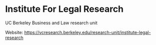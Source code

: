 # Institute For Legal Research
UC Berkeley Business and Law research unit

Website: https://vcresearch.berkeley.edu/research-unit/institute-legal-research
